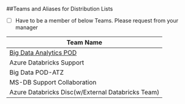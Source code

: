 ##Teams and Aliases for Distribution Lists

- [ ] Have to be a member of below Teams. Please request from your manager

|Team Name|
|--|
|[Big Data Analytics POD](https://teams.microsoft.com/l/team/19%3a7cef0a9bac9e49fbb9393249478baa75%40thread.skype/conversations?groupId=d6c5d9c8-f14e-4cb6-a79a-1874c3b84cb6&tenantId=72f988bf-86f1-41af-91ab-2d7cd011db47)|
|Azure Databricks Support|
|Big Data POD-ATZ|
|MS-DB Support Collaboration|
|Azure Databricks Disc(w/External Databricks Team)|

           

